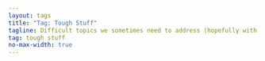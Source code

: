 ```yaml
---
layout: tags
title: "Tag: Tough Stuff"
tagline: Difficult topics we sometimes need to address (hopefully with care)
tag: tough stuff
no-max-width: true
---
```

